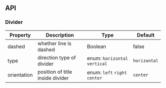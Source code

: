 ## API

### Divider

| Property | Description | Type | Default |
| -------- | ----------- | ---- | ------- |
| dashed | whether line is dashed | Boolean | false |
| type | direction type of divider | enum: `horizontal` `vertical` | `horizontal` |
| orientation | position of title inside divider | enum: `left` `right` `center` | `center` |
